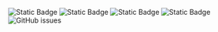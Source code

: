![Static Badge](https://img.shields.io/badge/blacklists-60-000000) ![Static Badge](https://img.shields.io/badge/blacklisted-2687190-cc0000) ![Static Badge](https://img.shields.io/badge/whitelisted-2245-00CC00) ![Static Badge](https://img.shields.io/badge/streaming_blacklist-28107-000000) ![GitHub issues](https://img.shields.io/github/issues/fabriziosalmi/blacklists)
